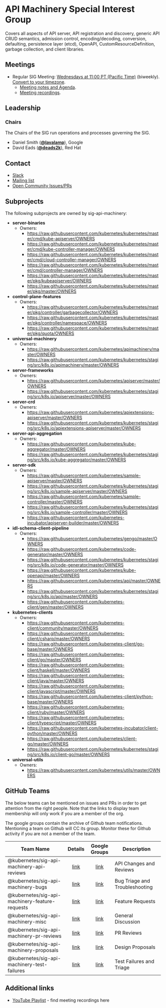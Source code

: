 <!---
This is an autogenerated file!

Please do not edit this file directly, but instead make changes to the
sigs.yaml file in the project root.

To understand how this file is generated, see https://git.k8s.io/community/generator/README.md
-->
# API Machinery Special Interest Group

Covers all aspects of API server, API registration and discovery, generic API CRUD semantics, admission control, encoding/decoding, conversion, defaulting, persistence layer (etcd), OpenAPI, CustomResourceDefinition, garbage collection, and client libraries.

## Meetings
* Regular SIG Meeting: [Wednesdays at 11:00 PT (Pacific Time)](https://zoom.us/my/apimachinery) (biweekly). [Convert to your timezone](http://www.thetimezoneconverter.com/?t=11:00&tz=PT%20%28Pacific%20Time%29).
  * [Meeting notes and Agenda](https://goo.gl/0lbiM9).
  * [Meeting recordings](https://www.youtube.com/watch?v=Lj1ScbXpnpY&list=PL69nYSiGNLP21oW3hbLyjjj4XhrwKxH2R).

## Leadership

### Chairs
The Chairs of the SIG run operations and processes governing the SIG.

* Daniel Smith (**[@lavalamp](https://github.com/lavalamp)**), Google
* David Eads (**[@deads2k](https://github.com/deads2k)**), Red Hat

## Contact
* [Slack](https://kubernetes.slack.com/messages/sig-api-machinery)
* [Mailing list](https://groups.google.com/forum/#!forum/kubernetes-sig-api-machinery)
* [Open Community Issues/PRs](https://github.com/kubernetes/community/labels/sig%2Fapi-machinery)

## Subprojects

The following subprojects are owned by sig-api-machinery:
- **server-binaries**
  - Owners:
    - https://raw.githubusercontent.com/kubernetes/kubernetes/master/cmd/kube-apiserver/OWNERS
    - https://raw.githubusercontent.com/kubernetes/kubernetes/master/cmd/kube-controller-manager/OWNERS
    - https://raw.githubusercontent.com/kubernetes/kubernetes/master/cmd/cloud-controller-manager/OWNERS
    - https://raw.githubusercontent.com/kubernetes/kubernetes/master/cmd/controller-manager/OWNERS
    - https://raw.githubusercontent.com/kubernetes/kubernetes/master/pkg/kubeapiserver/OWNERS
    - https://raw.githubusercontent.com/kubernetes/kubernetes/master/pkg/master/OWNERS
- **control-plane-features**
  - Owners:
    - https://raw.githubusercontent.com/kubernetes/kubernetes/master/pkg/controller/garbagecollector/OWNERS
    - https://raw.githubusercontent.com/kubernetes/kubernetes/master/pkg/controller/namespace/OWNERS
    - https://raw.githubusercontent.com/kubernetes/kubernetes/master/pkg/quota/OWNERS
- **universal-machinery**
  - Owners:
    - https://raw.githubusercontent.com/kubernetes/apimachinery/master/OWNERS
    - https://raw.githubusercontent.com/kubernetes/kubernetes/staging/src/k8s.io/apimachinery/master/OWNERS
- **server-frameworks**
  - Owners:
    - https://raw.githubusercontent.com/kubernetes/apiserver/master/OWNERS
    - https://raw.githubusercontent.com/kubernetes/kubernetes/staging/src/k8s.io/apiserver/master/OWNERS
- **server-crd**
  - Owners:
    - https://raw.githubusercontent.com/kubernetes/apiextensions-apiserver/master/OWNERS
    - https://raw.githubusercontent.com/kubernetes/kubernetes/staging/src/k8s.io/apiextensions-apiserver/master/OWNERS
- **server-api-aggregation**
  - Owners:
    - https://raw.githubusercontent.com/kubernetes/kube-aggregator/master/OWNERS
    - https://raw.githubusercontent.com/kubernetes/kubernetes/staging/src/k8s.io/kube-aggregator/master/OWNERS
- **server-sdk**
  - Owners:
    - https://raw.githubusercontent.com/kubernetes/sample-apiserver/master/OWNERS
    - https://raw.githubusercontent.com/kubernetes/kubernetes/staging/src/k8s.io/sample-apiserver/master/OWNERS
    - https://raw.githubusercontent.com/kubernetes/sample-controller/master/OWNERS
    - https://raw.githubusercontent.com/kubernetes/kubernetes/staging/src/k8s.io/sample-controller/master/OWNERS
    - https://raw.githubusercontent.com/kubernetes-incubator/apiserver-builder/master/OWNERS
- **idl-schema-client-pipeline**
  - Owners:
    - https://raw.githubusercontent.com/kubernetes/gengo/master/OWNERS
    - https://raw.githubusercontent.com/kubernetes/code-generator/master/OWNERS
    - https://raw.githubusercontent.com/kubernetes/kubernetes/staging/src/k8s.io/code-generator/master/OWNERS
    - https://raw.githubusercontent.com/kubernetes/kube-openapi/master/OWNERS
    - https://raw.githubusercontent.com/kubernetes/api/master/OWNERS
    - https://raw.githubusercontent.com/kubernetes/kubernetes/staging/src/k8s.io/api/master/OWNERS
    - https://raw.githubusercontent.com/kubernetes-client/gen/master/OWNERS
- **kubernetes-clients**
  - Owners:
    - https://raw.githubusercontent.com/kubernetes-client/community/master/OWNERS
    - https://raw.githubusercontent.com/kubernetes-client/csharp/master/OWNERS
    - https://raw.githubusercontent.com/kubernetes-client/go-base/master/OWNERS
    - https://raw.githubusercontent.com/kubernetes-client/go/master/OWNERS
    - https://raw.githubusercontent.com/kubernetes-client/haskell/master/OWNERS
    - https://raw.githubusercontent.com/kubernetes-client/java/master/OWNERS
    - https://raw.githubusercontent.com/kubernetes-client/javascript/master/OWNERS
    - https://raw.githubusercontent.com/kubernetes-client/python-base/master/OWNERS
    - https://raw.githubusercontent.com/kubernetes-client/ruby/master/OWNERS
    - https://raw.githubusercontent.com/kubernetes-client/typescript/master/OWNERS
    - https://raw.githubusercontent.com/kubernetes-incubator/client-python/master/OWNERS
    - https://raw.githubusercontent.com/kubernetes/client-go/master/OWNERS
    - https://raw.githubusercontent.com/kubernetes/kubernetes/staging/src/k8s.io/client-go/master/OWNERS
- **universal-utils**
  - Owners:
    - https://raw.githubusercontent.com/kubernetes/utils/master/OWNERS

## GitHub Teams

The below teams can be mentioned on issues and PRs in order to get attention from the right people.
Note that the links to display team membership will only work if you are a member of the org.

The google groups contain the archive of Github team notifications.
Mentioning a team on Github will CC its group.
Monitor these for Github activity if you are not a member of the team.

| Team Name | Details | Google Groups | Description |
| --------- |:-------:|:-------------:|  ----------- |
| @kubernetes/sig-api-machinery-api-reviews | [link](https://github.com/orgs/kubernetes/teams/sig-api-machinery-api-reviews) | [link](https://groups.google.com/forum/#!forum/kubernetes-sig-api-machinery-api-reviews) | API Changes and Reviews |
| @kubernetes/sig-api-machinery-bugs | [link](https://github.com/orgs/kubernetes/teams/sig-api-machinery-bugs) | [link](https://groups.google.com/forum/#!forum/kubernetes-sig-api-machinery-bugs) | Bug Triage and Troubleshooting |
| @kubernetes/sig-api-machinery-feature-requests | [link](https://github.com/orgs/kubernetes/teams/sig-api-machinery-feature-requests) | [link](https://groups.google.com/forum/#!forum/kubernetes-sig-api-machinery-feature-requests) | Feature Requests |
| @kubernetes/sig-api-machinery-misc | [link](https://github.com/orgs/kubernetes/teams/sig-api-machinery-misc) | [link](https://groups.google.com/forum/#!forum/kubernetes-sig-api-machinery-misc) | General Discussion |
| @kubernetes/sig-api-machinery-pr-reviews | [link](https://github.com/orgs/kubernetes/teams/sig-api-machinery-pr-reviews) | [link](https://groups.google.com/forum/#!forum/kubernetes-sig-api-machinery-pr-reviews) | PR Reviews |
| @kubernetes/sig-api-machinery-proposals | [link](https://github.com/orgs/kubernetes/teams/sig-api-machinery-proposals) | [link](https://groups.google.com/forum/#!forum/kubernetes-sig-api-machinery-proposals) | Design Proposals |
| @kubernetes/sig-api-machinery-test-failures | [link](https://github.com/orgs/kubernetes/teams/sig-api-machinery-test-failures) | [link](https://groups.google.com/forum/#!forum/kubernetes-sig-api-machinery-test-failures) | Test Failures and Triage |

<!-- BEGIN CUSTOM CONTENT -->
## Additional links

* [YouTube Playlist](https://www.youtube.com/playlist?list=PL69nYSiGNLP21oW3hbLyjjj4XhrwKxH2R) - find meeting recordings here

<!-- END CUSTOM CONTENT -->
